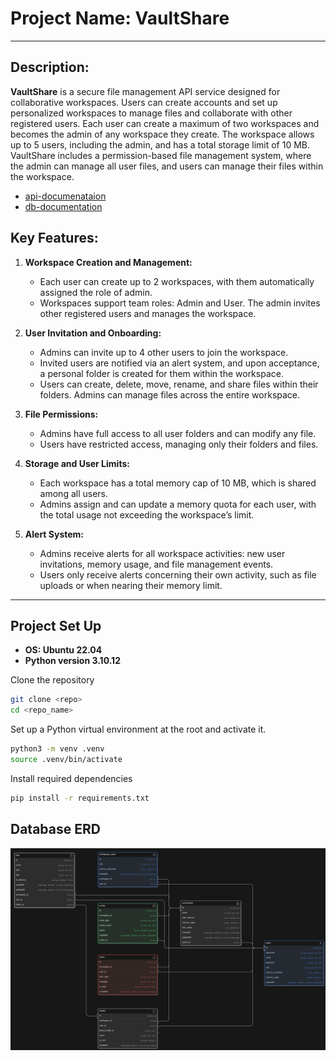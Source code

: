 # Project Name: VaultShare
***
  
## Description:

**VaultShare** is a secure file management API service designed for collaborative workspaces. Users can create accounts and set up personalized workspaces to manage files and collaborate with other registered users. Each user can create a maximum of two workspaces and becomes the admin of any workspace they create. The workspace allows up to 5 users, including the admin, and has a total storage limit of 10 MB. VaultShare includes a permission-based file management system, where the admin can manage all user files, and users can manage their files within the workspace.

- [api-documenataion](https://github.com/DeyonOba/vault_share/blob/main/vaultshare_api_documentation.md)
- [db-documentation](https://github.com/DeyonOba/vault_share/blob/main/vaultShare/db/README.md)

## Key Features:

1. **Workspace Creation and Management:**
    - Each user can create up to 2 workspaces, with them automatically assigned the role of admin.
    - Workspaces support team roles: Admin and User. The admin invites other registered users and manages the workspace.
  
2. **User Invitation and Onboarding:**
    - Admins can invite up to 4 other users to join the workspace.
    - Invited users are notified via an alert system, and upon acceptance, a personal folder is created for them within the workspace.
    - Users can create, delete, move, rename, and share files within their folders. Admins can manage files across the entire workspace.
    
3. **File Permissions:**
    - Admins have full access to all user folders and can modify any file.
    - Users have restricted access, managing only their folders and files.

4. **Storage and User Limits:**
    - Each workspace has a total memory cap of 10 MB, which is shared among all users.
    - Admins assign and can update a memory quota for each user, with the total usage not exceeding the workspace’s limit.  

5. **Alert System:**
    - Admins receive alerts for all workspace activities: new user invitations, memory usage, and file management events.
    - Users only receive alerts concerning their own activity, such as file uploads or when nearing their memory limit.
***
## Project Set Up

- **OS: Ubuntu 22.04**
- **Python version 3.10.12**
  
Clone the repository
```bash
git clone <repo>
cd <repo_name>
```

Set up a Python virtual environment at the root and activate it.
```bash
python3 -m venv .venv
source .venv/bin/activate
```
Install required dependencies

```bash
pip install -r requirements.txt
```

## Database ERD

![db_image](images/db_schema.png)
